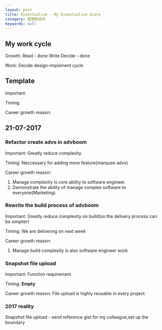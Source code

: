 ```yaml
---
layout: post
title: Essentialism - My Essentialism diary
category: 管理和协作
keywords: null
---
```


## My work cycle

Growth:
Read - done
Write
Decide - done

Work:
Decide
design-implement cycle

## Template

Important:

Timing:

Career growth reason:

## 21-07-2017

### Refactor create advs in advboom

Important:
Greatly reduce complexity

Timing:
Neccessary for adding more feature(marquee advs)

Career growth reason:

1.  Manage complexity is core ability to software engineer.
2.  Demonstrate the ability of manage complex software to everyone(Marketing).

### Rewrite the build process of advboom

Important:
Greatly reduce complexity on build(so the delivery process can be simplier)

Timing:
We are delivering on next week

Career growth reason:

1.  Manage build complexity is also software engineer work

### Snapshot file upload

Important:
Function requirement.

Timing:
**Empty**

Career growth reason:
File upload is highly reusable in every project.

### 2017 reality

Snapshot file upload - send reference gist for my colleague,set up the boundary
